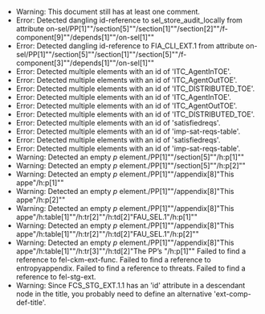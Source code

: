 * Warning: This document still has at least one comment.
* Error: Detected dangling id-reference to sel_store_audit_locally from attribute
        on-sel/PP[1]""/section[5]""/section[1]""/section[2]""/f-component[9]""/depends[1]""/on-sel[1]""
* Error: Detected dangling id-reference to FIA_CLI_EXT.1 from attribute
        on-sel/PP[1]""/section[5]""/section[1]""/section[5]""/f-component[3]""/depends[1]""/on-sel[1]""
* Error: Detected multiple elements with an id of 'ITC_AgentInTOE'.
* Error: Detected multiple elements with an id of 'ITC_AgentOutTOE'.
* Error: Detected multiple elements with an id of 'ITC_DISTRIBUTED_TOE'.
* Error: Detected multiple elements with an id of 'ITC_AgentInTOE'.
* Error: Detected multiple elements with an id of 'ITC_AgentOutTOE'.
* Error: Detected multiple elements with an id of 'ITC_DISTRIBUTED_TOE'.
* Error: Detected multiple elements with an id of 'satisfiedreqs'.
* Error: Detected multiple elements with an id of 'imp-sat-reqs-table'.
* Error: Detected multiple elements with an id of 'satisfiedreqs'.
* Error: Detected multiple elements with an id of 'imp-sat-reqs-table'.
* Warning: Detected an empty _p_ element./PP[1]""/section[5]""/h:p[1]""
* Warning: Detected an empty _p_ element./PP[1]""/section[5]""/h:p[2]""
* Warning: Detected an empty _p_ element./PP[1]""/appendix[8]"This appe"/h:p[1]""
* Warning: Detected an empty _p_ element./PP[1]""/appendix[8]"This appe"/h:p[2]""
* Warning: Detected an empty _p_ element./PP[1]""/appendix[8]"This appe"/h:table[1]""/h:tr[2]""/h:td[2]"FAU_SEL.1"/h:p[1]""
* Warning: Detected an empty _p_ element./PP[1]""/appendix[8]"This appe"/h:table[1]""/h:tr[2]""/h:td[2]"FAU_SEL.1"/h:p[2]""
* Warning: Detected an empty _p_ element./PP[1]""/appendix[8]"This appe"/h:table[1]""/h:tr[3]""/h:td[2]"The PP’s "/h:p[1]""
 Failed to find a reference to fel-ckm-ext-func.
 Failed to find a reference to entropyappendix.
 Failed to find a reference to threats.
 Failed to find a reference to fel-stg-ext.
* Warning: Since FCS_STG_EXT.1.1 has an 'id' attribute in a descendant node in the title, you probably need to define an alternative 'ext-comp-def-title'.
                       
